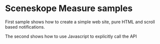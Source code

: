 # Sceneskope Measure samples
First sample shows how to create a simple web site, pure HTML and scroll based notifications.

The second shows how to use Javascript to explicitly call the API


